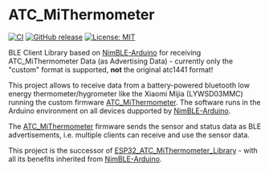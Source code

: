 # ATC_MiThermometer

[![CI](https://github.com/matthias-bs/ATC_MiThermometer/actions/workflows/CI.yml/badge.svg)](https://github.com/matthias-bs/ATC_MiThermometer/actions/workflows/CI.yml)
[![GitHub release](https://img.shields.io/github/release/matthias-bs/ATC_MiThermometer?maxAge=3600)](https://github.com/matthias-bs/ATC_MiThermometer/releases)
[![License: MIT](https://img.shields.io/badge/license-MIT-green)](https://github.com/matthias-bs/ATC_MiThermometer/blob/main/LICENSE)

BLE Client Library based on [NimBLE-Arduino](https://github.com/h2zero/NimBLE-Arduino) for receiving ATC_MiThermometer Data (as Advertising Data) - currently only the "custom" format is supported, **not** the original atc1441 format!

This project allows to receive data from a battery-powered bluetooth low energy thermometer/hygrometer like the Xiaomi Mijia (LYWSD03MMC) running the custom firmware [ATC_MiThermometer](https://github.com/pvvx/ATC_MiThermometer). The software runs in the Arduino environment on all devices dupported by [NimBLE-Arduino](https://github.com/h2zero/NimBLE-Arduino).

The [ATC_MiThermometer](https://github.com/pvvx/ATC_MiThermometer) firmware sends the sensor and status data as BLE advertisements, i.e. multiple clients can receive and use the sensor data.

This project is the successor of [ESP32_ATC_MiThermometer_Library](https://github.com/matthias-bs/ESP32_ATC_MiThermometer_Library) - with all its benefits inherited from [NimBLE-Arduino](https://github.com/h2zero/NimBLE-Arduino).
